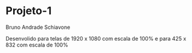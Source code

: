 # Projeto-1

Bruno Andrade Schiavone

Desenvolido para telas de 1920 x 1080 com escala de 100%
e para 425 x 832 com escala de 100%
